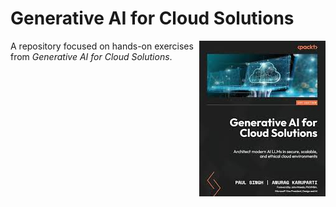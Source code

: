 # Generative AI for Cloud Solutions

<img src="screenshot/g_ai.jpg" align="right">

A repository focused on hands-on exercises from *Generative AI for Cloud Solutions*.

